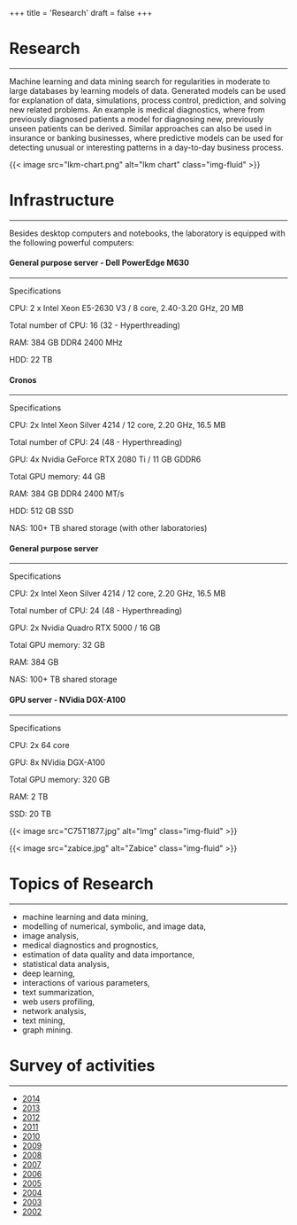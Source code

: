 +++
title = 'Research'
draft = false
+++

# Research

---

Machine learning and data mining search for regularities in moderate to large databases by learning models of data. Generated models can be used for explanation of data, simulations, process control, prediction, and solving new related problems. An example is medical diagnostics, where from previously diagnosed patients a model for diagnosing new, previously unseen patients can be derived. Similar approaches can also be used in insurance or banking businesses, where predictive models can be used for detecting unusual or interesting patterns in a day-to-day business process.

<!-- ![](lkm-chart.png) -->

{{< image src="lkm-chart.png" alt="lkm chart" class="img-fluid"  >}}

# Infrastructure

---

Besides desktop computers and notebooks, the laboratory is equipped with the following powerful computers:

#### General purpose server - Dell PowerEdge M630

---

Specifications

CPU: 2 x Intel Xeon E5-2630 V3 / 8 core, 2.40-3.20 GHz, 20 MB

Total number of CPU: 16 (32 - Hyperthreading)

RAM: 384 GB DDR4 2400 MHz

HDD: 22 TB

#### Cronos

---

Specifications

CPU: 2x Intel Xeon Silver 4214 / 12 core, 2.20 GHz, 16.5 MB

Total number of CPU: 24 (48 - Hyperthreading)

GPU: 4x Nvidia GeForce RTX 2080 Ti / 11 GB GDDR6

Total GPU memory: 44 GB

RAM: 384 GB DDR4 2400 MT/s

HDD: 512 GB SSD

NAS: 100+ TB shared storage (with other laboratories)

#### General purpose server

---

Specifications

CPU: 2x Intel Xeon Silver 4214 / 12 core, 2.20 GHz, 16.5 MB

Total number of CPU: 24 (48 - Hyperthreading)

GPU: 2x Nvidia Quadro RTX 5000 / 16 GB

Total GPU memory: 32 GB

RAM: 384 GB

NAS: 100+ TB shared storage

#### GPU server - NVidia DGX-A100

---

Specifications

CPU: 2x 64 core

GPU: 8x NVidia DGX-A100

Total GPU memory: 320 GB

RAM: 2 TB

SSD: 20 TB

<!-- ![](C75T1877.JPG) -->

<!-- ![](zabice.JPG) -->

{{< image src="C75T1877.jpg" alt="Img" class="img-fluid"  >}}

{{< image src="zabice.jpg" alt="Zabice" class="img-fluid" >}}

# Topics of Research

---

- machine learning and data mining,
- modelling of numerical, symbolic, and image data,
- image analysis,
- medical diagnostics and prognostics,
- estimation of data quality and data importance,
- statistical data analysis,
- deep learning,
- interactions of various parameters,
- text summarization,
- web users profiling,
- network analysis,
- text mining,
- graph mining.

# Survey of activities

---

- [2014](../../../uploads/LKM%20Survey%20of%20activities%202014.pdf)
- [2013](../../../uploads/LKM%20Survey%20of%20activities%202013.pdf)
- [2012](../../../uploads/LKM%20Survey%20of%20activities%202012.pdf)
- [2011](../../../uploads/LKM%20Survey%20of%20activities%202011.pdf)
- [2010](../../../uploads/LKM%20Survey%20of%20activities%202010.pdf)
- [2009](../../../uploads/LKM%20Survey%20of%20activities%202009.pdf)
- [2008](../../../uploads/LKM%20Survey%20of%20activities%202008.pdf)
- [2007](../../../uploads/LKM%20Survey%20of%20activities%202007.pdf)
- [2006](../../../uploads/LKM%20Survey%20of%20activities%202006.pdf)
- [2005](../../../uploads/LKM%20Survey%20of%20activities%202005.pdf)
- [2004](../../../uploads/LKM%20Survey%20of%20activities%202004.pdf)
- [2003](../../../uploads/LKM%20Survey%20of%20activities%202003.pdf)
- [2002](../../../uploads/LKM%20Survey%20of%20activities%202002.pdf)
